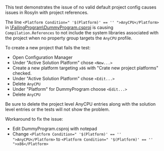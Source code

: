 This test demonstrates the issue of no valid default project config causes issues in Rosyln with project references.

The line `<Platform Condition=" '$(Platform)' == '' ">AnyCPU</Platform>` in [\FailingProgram\DummyProgram.csproj](/FailingProgram/DummyProgram.csproj#L6) is causing `Compilation.References` to not include the system libraries associated with the project when no property group targets the `AnyCPU` profile.

To create a new project that fails the test:
 - Open Configuration Manager
 - Under "Active Solution Platform" chose `<New...>`
 - Create a new platform targeting `x86` with "Crate new project platforms" checked.
 - Under "Active Solution Platform" chose `<Edit...>`
 - Delete `AnyCPU`
 - Under "Platform" for DummyProgram choose `<Edit...>`
 - Delete `AnyCPU`
 
Be sure to delete the project level AnyCPU entries along with the solution level entries or the tests will not show the problem.
 
Workaround to fix the issue:
 - Edit DummyProgram.csproj with notepad
 - Change `<Platform Condition=" '$(Platform)' == '' ">AnyCPU</Platform>` to `<Platform Condition=" '$(Platform)' == '' ">x86</Platform>`
 
 
